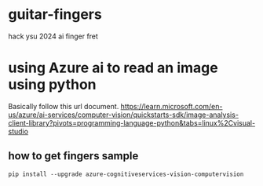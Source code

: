 # guitar-fingers
hack ysu 2024 ai finger fret 



# using Azure ai to read an image using python 

Basically follow this url document. 
<https://learn.microsoft.com/en-us/azure/ai-services/computer-vision/quickstarts-sdk/image-analysis-client-library?pivots=programming-language-python&tabs=linux%2Cvisual-studio>


## how to get fingers sample 


```
pip install --upgrade azure-cognitiveservices-vision-computervision
```



